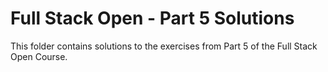 # Full Stack Open - Part 5 Solutions

This folder contains solutions to the exercises from Part 5 of the Full Stack Open Course.
